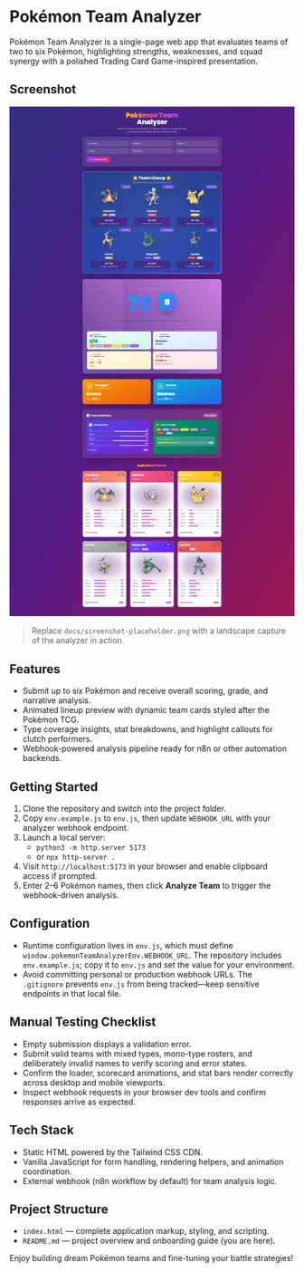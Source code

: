 # Pokémon Team Analyzer

Pokémon Team Analyzer is a single-page web app that evaluates teams of two to six Pokémon, highlighting strengths, weaknesses, and squad synergy with a polished Trading Card Game-inspired presentation.

## Screenshot

![Pokémon Team Analyzer screenshot placeholder](docs/screenshot-placeholder.png)

> Replace `docs/screenshot-placeholder.png` with a landscape capture of the analyzer in action.

## Features

- Submit up to six Pokémon and receive overall scoring, grade, and narrative analysis.
- Animated lineup preview with dynamic team cards styled after the Pokémon TCG.
- Type coverage insights, stat breakdowns, and highlight callouts for clutch performers.
- Webhook-powered analysis pipeline ready for n8n or other automation backends.

## Getting Started

1. Clone the repository and switch into the project folder.
2. Copy `env.example.js` to `env.js`, then update `WEBHOOK_URL` with your analyzer webhook endpoint.
3. Launch a local server:
   - `python3 -m http.server 5173`
   - or `npx http-server .`
4. Visit `http://localhost:5173` in your browser and enable clipboard access if prompted.
5. Enter 2–6 Pokémon names, then click **Analyze Team** to trigger the webhook-driven analysis.

## Configuration

- Runtime configuration lives in `env.js`, which must define `window.pokemonTeamAnalyzerEnv.WEBHOOK_URL`. The repository includes `env.example.js`; copy it to `env.js` and set the value for your environment.
- Avoid committing personal or production webhook URLs. The `.gitignore` prevents `env.js` from being tracked—keep sensitive endpoints in that local file.

## Manual Testing Checklist

- Empty submission displays a validation error.
- Submit valid teams with mixed types, mono-type rosters, and deliberately invalid names to verify scoring and error states.
- Confirm the loader, scorecard animations, and stat bars render correctly across desktop and mobile viewports.
- Inspect webhook requests in your browser dev tools and confirm responses arrive as expected.

## Tech Stack

- Static HTML powered by the Tailwind CSS CDN.
- Vanilla JavaScript for form handling, rendering helpers, and animation coordination.
- External webhook (n8n workflow by default) for team analysis logic.

## Project Structure

- `index.html` — complete application markup, styling, and scripting.
- `README.md` — project overview and onboarding guide (you are here).

Enjoy building dream Pokémon teams and fine-tuning your battle strategies!
